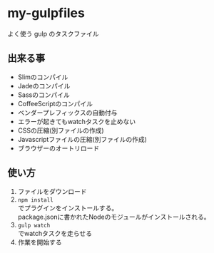 # my-gulpfiles

よく使う gulp のタスクファイル

## 出来る事
* Slimのコンパイル
* Jadeのコンパイル
* Sassのコンパイル
* CoffeeScriptのコンパイル
* ベンダープレフィックスの自動付与
* エラーが起きてもwatchタスクを止めない
* CSSの圧縮(別ファイルの作成)
* Javascriptファイルの圧縮(別ファイルの作成)
* ブラウザーのオートリロード

## 使い方
1. ファイルをダウンロード
2. `npm install`  
  でプラグインをインストールする。  
  package.jsonに書かれたNodeのモジュールがインストールされる。
3. `gulp watch`  
  でwatchタスクを走らせる
4. 作業を開始する